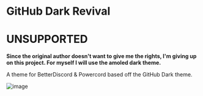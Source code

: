 # GitHub Dark Revival

# UNSUPPORTED
**Since the original author doesn't want to give me the rights, I'm giving up on this project. For myself I will use the amoled dark theme.**

A theme for BetterDiscord & Powercord based off the GitHub Dark theme.

![image](https://i.imgur.com/IegYGrX.png)
